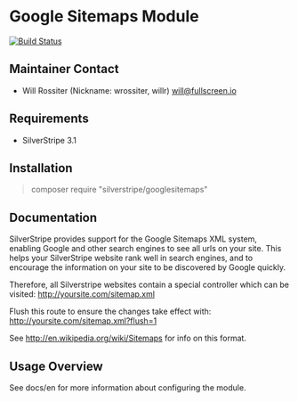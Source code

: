 # Google Sitemaps Module

[![Build Status](https://secure.travis-ci.org/silverstripe-labs/silverstripe-googlesitemaps.png?branch=master)](http://travis-ci.org/silverstripe-labs/silverstripe-googlesitemaps)

## Maintainer Contact

* Will Rossiter (Nickname: wrossiter, willr) <will@fullscreen.io>

## Requirements

* SilverStripe 3.1

## Installation

> composer require "silverstripe/googlesitemaps"

## Documentation

SilverStripe provides support for the Google Sitemaps XML system, enabling 
Google and other search engines to see all urls on your site. This helps 
your SilverStripe website rank well in search engines, and to encourage the 
information on your site to be discovered by Google quickly.

Therefore, all Silverstripe websites contain a special controller which can 
be visited: http://yoursite.com/sitemap.xml

Flush this route to ensure the changes take effect with: http://yoursite.com/sitemap.xml?flush=1

See http://en.wikipedia.org/wiki/Sitemaps for info on this format.

## Usage Overview

See docs/en for more information about configuring the module.
	
